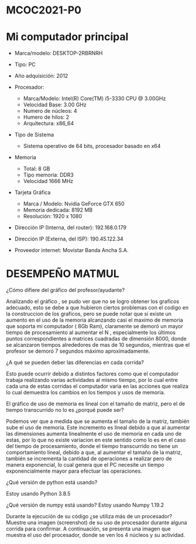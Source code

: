 # MCOC2021-P0

# Mi computador principal

* Marca/modelo: DESKTOP-2RBRNRH
* Tipo: PC
* Año adquisición: 2012
* Procesador:
  * Marca/Modelo: Intel(R) Core(TM) i5-3330 CPU @ 3.00GHz
  * Velocidad Base: 3.00 GHz
  * Numero de núcleos: 4 
  * Humero de hilos: 2
  * Arquitectura: x86_64
* Tipo de Sistema
  * Sistema operativo de 64 bits, procesador basado en x64
* Memoria 
  * Total: 8 GB
  * Tipo memoria: DDR3
  * Velocidad 1666 MHz
* Tarjeta Gráfica
  * Marca / Modelo: Nvidia GeForce GTX 650
  * Memoria dedicada: 8192 MB
  * Resolución: 1920 x 1080


* Dirección IP (Interna, del router): 192.168.0.179
* Dirección IP (Externa, del ISP): 190.45.122.34
* Proveedor internet: Movistar Banda Ancha S.A.




# DESEMPEÑO MATMUL



¿Cómo difiere del gráfico del profesor/ayudante?

Analizando el gráfico , se pudo ver que no se logro obtener los graficos adecuado, esto se debe a que hubieron ciertos problemas con el codigo en la construccion de los graficos, pero se puede notar que si existe un aumento en el uso de la memoria alcanzando casi el maximo de memoria que soporta mi computador ( 8Gb Ram), claramente se demoró un mayor tiempo de procesamiento al aumentar el N , especialmente los últimos puntos correspondientes a matrices cuadradas de dimensión 8000, donde se alcanzaron tiempos alrededores de mas de 10 segundos, mientras que el profesor se demoró 7 segundos máximo aproximadamente. 

¿A qué se pueden deber las diferencias en cada corrida?

Esto puede ocurrir debido a distintos factores como que el computador trabaja realizando varias actividades al mismo tiempo, por lo cual entre cada una de estas corridas el computador varia en las acciones que realiza lo cual demuestra los cambios en los tiempos y usos de memoria.  

El gráfico de uso de memoria es lineal con el tamaño de matriz, pero el de tiempo transcurrido no lo es ¿porqué puede ser?

Podemos ver que a medida que se aumenta el tamaño de la matriz, también sube el uso de memoria. Este incremento es lineal debido a que al aumentar las dimensiones aumenta linealmente el uso de memoria en cada uno de estas, por lo que no existe variacion en este sentido como lo es en el caso del tiempo de procesamiento, donde el tiempo transcurrido no tiene un comportamiento lineal, debido a que, al aumentar el tamaño de la matriz, también se incrementa la cantidad de operaciones a realizar pero de manera exponencial, lo cual genera que el PC necesite un tiempo exponencialmente mayor para efectuar las operaciones. 

¿Qué versión de python está usando?

Estoy usando Python 3.8.5

¿Qué versión de numpy está usando?
Estoy usando Numpy 1.19.2

Durante la ejecución de su código ¿se utiliza más de un procesador? Muestre una imagen (screenshot) de su uso de procesador durante alguna corrida para confirmar.
A continuación, se presenta una imagen que muestra el uso del procesador, donde se ven los 4 núcleos y su actividad.


